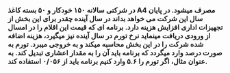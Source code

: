 ### در شرکتی سالانه ۱۵۰ خودکار و ۵۰ بسته کاغذ A4 مصرف میشود. در پایان سال این شرکت می خواهد بداند در سال آینده چقدر برای این بخش از تجهیزات اداری افزایش هزینه دارد. برنامه ای که قیمت این اقلام را در امسال از ورودی دریافت مینماید نرخ تورم در سال آینده نیز میگیرد، هزینه اضافه شده شرکت را در این بخش محاسبه میکند و به خروجی میبرد. تورم به صورت درصد وارد میگردد که برنامه باید آن را به مقدار اعشاری تبدیل کند. به عنوان مثال، اگر تورم را ۵.۶ وارد کنیم برنامه باید از ۰/۰۵۶ استفاده کند.